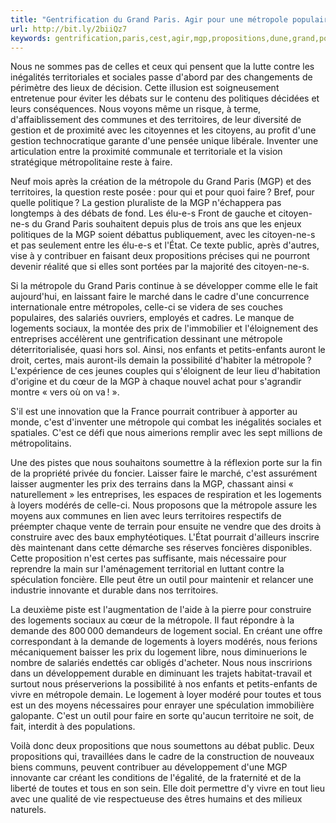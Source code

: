 ```yaml
---
title: "Gentrification du Grand Paris. Agir pour une métropole populaire"
url: http://bit.ly/2biiQz7
keywords: gentrification,paris,cest,agir,mgp,propositions,dune,grand,populaire,logements,territoires,prix,faire,métropole
---
```

Nous ne sommes pas de celles et ceux qui pensent que la lutte contre les inégalités territoriales et sociales passe d'abord par des changements de périmètre des lieux de décision. Cette illusion est soigneusement entretenue pour éviter les débats sur le contenu des politiques décidées et leurs conséquences. Nous voyons même un risque, à terme, d'affaiblissement des communes et des territoires, de leur diversité de gestion et de proximité avec les citoyennes et les citoyens, au profit d'une gestion technocratique garante d'une pensée unique libérale. Inventer une articulation entre la proximité communale et territoriale et la vision stratégique métropolitaine reste à faire.

Neuf mois après la création de la métropole du Grand Paris (MGP) et des territoires, la question reste posée : pour qui et pour quoi faire ? Bref, pour quelle politique ? La gestion pluraliste de la MGP n'échappera pas longtemps à des débats de fond. Les élu-e-s Front de gauche et citoyen-ne-s du Grand Paris souhaitent depuis plus de trois ans que les enjeux politiques de la MGP soient débattus publiquement, avec les citoyen-ne-s et pas seulement entre les élu-e-s et l'État. Ce texte public, après d'autres, vise à y contribuer en faisant deux propositions précises qui ne pourront devenir réalité que si elles sont portées par la majorité des citoyen-ne-s.

Si la métropole du Grand Paris continue à se développer comme elle le fait aujourd'hui, en laissant faire le marché dans le cadre d'une concurrence internationale entre métropoles, celle-ci se videra de ses couches populaires, des salariés ouvriers, employés et cadres. Le manque de logements sociaux, la montée des prix de l'immobilier et l'éloignement des entreprises accélèrent une gentrification dessinant une métropole déterritorialisée, quasi hors sol. Ainsi, nos enfants et petits-enfants auront le droit, certes, mais auront-ils demain la possibilité d'habiter la métropole ? L'expérience de ces jeunes couples qui s'éloignent de leur lieu d'habitation d'origine et du cœur de la MGP à chaque nouvel achat pour s'agrandir montre « vers où on va ! ».

S'il est une innovation que la France pourrait contribuer à apporter au monde, c'est d'inventer une métropole qui combat les inégalités sociales et spatiales. C'est ce défi que nous aimerions remplir avec les sept millions de métropolitains.

Une des pistes que nous souhaitons soumettre à la réflexion porte sur la fin de la propriété privée du foncier. Laisser faire le marché, c'est assurément laisser augmenter les prix des terrains dans la MGP, chassant ainsi « naturellement » les entreprises, les espaces de respiration et les logements à loyers modérés de celle-ci. Nous proposons que la métropole assure les moyens aux communes en lien avec leurs territoires respectifs de préempter chaque vente de terrain pour ensuite ne vendre que des droits à construire avec des baux emphytéotiques. L'État pourrait d'ailleurs inscrire dès maintenant dans cette démarche ses réserves foncières disponibles. Cette proposition n'est certes pas suffisante, mais nécessaire pour reprendre la main sur l'aménagement territorial en luttant contre la spéculation foncière. Elle peut être un outil pour maintenir et relancer une industrie innovante et durable dans nos territoires.

La deuxième piste est l'augmentation de l'aide à la pierre pour construire des logements sociaux au cœur de la métropole. Il faut répondre à la demande des 800 000 demandeurs de logement social. En créant une offre correspondant à la demande de logements à loyers modérés, nous ferions mécaniquement baisser les prix du logement libre, nous diminuerions le nombre de salariés endettés car obligés d'acheter. Nous nous inscririons dans un développement durable en diminuant les trajets habitat-travail et surtout nous préserverions la possibilité à nos enfants et petits-enfants de vivre en métropole demain. Le logement à loyer modéré pour toutes et tous est un des moyens nécessaires pour enrayer une spéculation immobilière galopante. C'est un outil pour faire en sorte qu'aucun territoire ne soit, de fait, interdit à des populations.

Voilà donc deux propositions que nous soumettons au débat public. Deux propositions qui, travaillées dans le cadre de la construction de nouveaux biens communs, peuvent contribuer au développement d'une MGP innovante car créant les conditions de l'égalité, de la fraternité et de la liberté de toutes et tous en son sein. Elle doit permettre d'y vivre en tout lieu avec une qualité de vie respectueuse des êtres humains et des milieux naturels.
